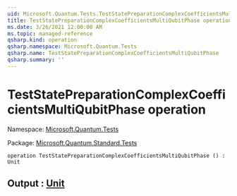 ```yaml
---
uid: Microsoft.Quantum.Tests.TestStatePreparationComplexCoefficientsMultiQubitPhase
title: TestStatePreparationComplexCoefficientsMultiQubitPhase operation
ms.date: 3/26/2021 12:00:00 AM
ms.topic: managed-reference
qsharp.kind: operation
qsharp.namespace: Microsoft.Quantum.Tests
qsharp.name: TestStatePreparationComplexCoefficientsMultiQubitPhase
qsharp.summary: ''
---
```


# TestStatePreparationComplexCoefficientsMultiQubitPhase operation

Namespace: [Microsoft.Quantum.Tests](xref:Microsoft.Quantum.Tests)

Package: [Microsoft.Quantum.Standard.Tests](https://nuget.org/packages/Microsoft.Quantum.Standard.Tests)




```qsharp
operation TestStatePreparationComplexCoefficientsMultiQubitPhase () : Unit
```


## Output : [Unit](xref:microsoft.quantum.lang-ref.unit)

